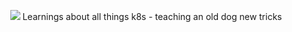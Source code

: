 <p align="center">
<img src="https://github.com/user-attachments/assets/0730b261-7ba9-4b2a-ab36-5aa3e705781f" </img>
Learnings about all things k8s - teaching an old dog new tricks
<br><br>
</p> 


